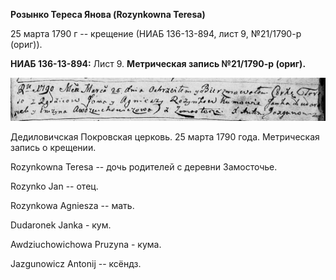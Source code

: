 **Розынко Тереса Янова (Rozynkowna Teresa)**

25 марта 1790 г -- крещение (НИАБ 136-13-894, лист 9, №21/1790-р
(ориг)).

**НИАБ 136-13-894:** Лист 9. **Метрическая запись №21/1790-р (ориг).**

![](./media/a8613454ec53bf9a6662e97d858bf69ba71023e8.png)

Дедиловичская Покровская церковь. 25 марта 1790 года. Метрическая запись
о крещении.

Rozynkowna Teresa -- дочь родителей с деревни Замосточье.

Rozynko Jan -- отец.

Rozynkowa Agniesza -- мать.

Dudaronek Janka - кум.

Awdziuchowichowa Pruzyna - кума.

Jazgunowicz Antonij -- ксёндз.
